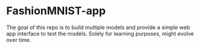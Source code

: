 # FashionMNIST-app
The goal of this repo is to build multiple models and provide a simple web app interface to test the models.
Solely for learning purposes, might evolve over time.
